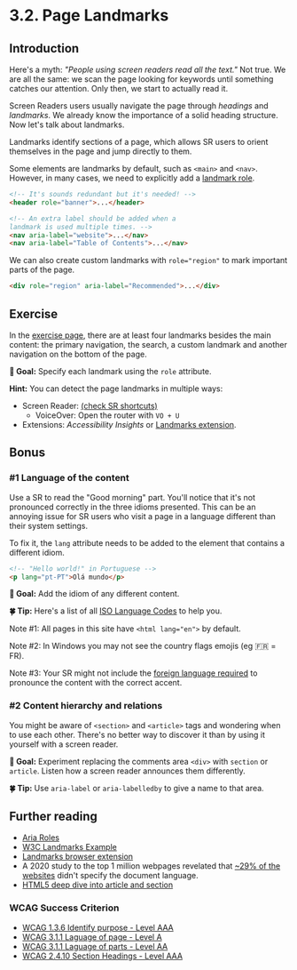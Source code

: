 # 3.2. Page Landmarks

## Introduction

Here's a myth: _"People using screen readers read all the text."_ Not true. We are all the same: we scan the page looking for keywords until something catches our attention. Only then, we start to actually read it.

Screen Readers users usually navigate the page through _headings_ and _landmarks_. We already know the importance of a solid heading structure. Now let's talk about landmarks.

Landmarks identify sections of a page, which allows SR users to orient themselves in the page and jump directly to them.

Some elements are landmarks by default, such as `<main>` and `<nav>`. However, in many cases, we need to explicitly add a [landmark role](https://developer.mozilla.org/en-US/docs/Web/Accessibility/ARIA/ARIA_Techniques#Landmark_roles).

```html
<!-- It's sounds redundant but it's needed! -->
<header role="banner">...</header>

<!-- An extra label should be added when a
landmark is used multiple times. -->
<nav aria-label="website">...</nav>
<nav aria-label="Table of Contents">...</nav>
```

We can also create custom landmarks with `role="region"` to mark important parts of the page.

```html
<div role="region" aria-label="Recommended">...</div>
```

## Exercise

In the [exercise page](../exercises/3.2.html),
there are at least four landmarks besides the main content: the primary navigation, the search, a custom landmark and another navigation on the bottom of the page.

**🎯 Goal:** Specify each landmark using the `role` attribute.

**Hint:** You can detect the page landmarks in multiple ways:

- Screen Reader: [(check SR shortcuts)](https://dequeuniversity.com/screenreaders/survival-guide)
  - VoiceOver: Open the router with `VO + U`
- Extensions: _Accessibility Insights_ or [Landmarks extension](http://matatk.agrip.org.uk/landmarks/)\.

## Bonus

### #1 Language of the content

Use a SR to read the "Good morning" part. You'll notice that it's not pronounced correctly in the three idioms presented. This can be an annoying issue for SR users who visit a page in a language different than their system settings.

To fix it, the `lang` attribute needs to be added to the element that contains a different idiom.

```html
<!-- "Hello world!" in Portuguese -->
<p lang="pt-PT">Olá mundo</p>
```

**🎯 Goal:** Add the idiom of any different content.

**🍀 Tip:** Here's a list of all [ISO Language Codes](http://www.lingoes.net/en/translator/langcode.htm) to help you.

Note #1: All pages in this site have `<html lang="en">` by default.

Note #2: In Windows you may not see the country flags emojis (eg 🇫🇷 = FR).

Note #3: Your SR might not include the [foreign language required](https://accessibility.psu.edu/foreignlanguages/) to pronounce the content with the correct accent.

### #2 Content hierarchy and relations

You might be aware of `<section>` and `<article>` tags and wondering when to use each other.
There's no better way to discover it than by using it yourself with a screen reader.

**🎯 Goal:** Experiment replacing the comments area `<div>` with `section` or `article`. Listen how a screen reader announces them differently.

**🍀 Tip:** Use `aria-label` or `aria-labelledby` to give a name to that area.

## Further reading

- [Aria Roles](https://developer.mozilla.org/en-US/docs/Web/Accessibility/ARIA/Roles)
- [W3C Landmarks Example](https://www.w3.org/TR/wai-aria-practices/examples/landmarks/main.html)
- [Landmarks browser extension](http://matatk.agrip.org.uk/landmarks/)
- A 2020 study to the top 1 million webpages revelated that [~29% of the websites](https://webaim.org/projects/million/#languages) didn't specify the document language.
- [HTML5 deep dive into article and section](https://www.smashingmagazine.com/2020/01/html5-article-section/)

### WCAG Success Criterion

- [WCAG 1.3.6 Identify purpose - Level AAA](https://www.w3.org/TR/WCAG21/#identify-purpose)
- [WCAG 3.1.1 Laguage of page - Level A](https://www.w3.org/TR/WCAG21/#language-of-page)
- [WCAG 3.1.1 Laguage of parts - Level AA](https://www.w3.org/TR/WCAG21/#language-of-parts)
- [WCAG 2.4.10 Section Headings - Level AAA](https://www.w3.org/TR/WCAG21/#section-headings)
